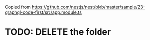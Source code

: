 Copied from https://github.com/nestjs/nest/blob/master/sample/23-graphql-code-first/src/app.module.ts

# TODO: DELETE the folder
